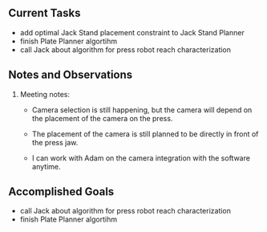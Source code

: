 ## Current Tasks

- add optimal Jack Stand placement constraint to Jack Stand Planner
- finish Plate Planner algortihm
- call Jack about algorithm for press robot reach characterization

## Notes and Observations

1. Meeting notes:
    
    - Camera selection is still happening, but the camera will depend on the placement of
    the camera on the press.

    - The placement of the camera is still planned to be directly in front of the press 
    jaw.

    - I can work with Adam on the camera integration with the software anytime. 


## Accomplished Goals

- call Jack about algorithm for press robot reach characterization
- finish Plate Planner algortihm

